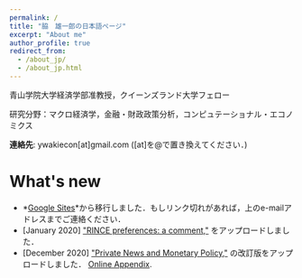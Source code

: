 ```yaml
---
permalink: /
title: "脇　雄一郎の日本語ページ"
excerpt: "About me"
author_profile: true
redirect_from: 
  - /about_jp/
  - /about_jp.html
---
```


青山学院大学経済学部准教授，クイーンズランド大学フェロー

研究分野：マクロ経済学，金融・財政政策分析，コンピュテーショナル・エコノミクス

**連絡先**: ywakiecon[at]gmail.com    ([at]を@で置き換えてください．)

What's new
======
* *[Google Sites](https://sites.google.com/site/yuichirowaki/)*から移行しました．もしリンク切れがあれば，上のe-mailアドレスまでご連絡ください．
* [January 2020]  ["RINCE preferences: a comment,"](/files/Waki_RINCE_comment.pdf) をアップロードしました．
* [December 2020]  ["Private News and Monetary Policy,"](/files/Fujiwara_Waki_PNMP.pdf) の改訂版をアップロードしました． [Online Appendix](/files/Fujiwara_Waki_PNMP_Appendix.pdf). 





